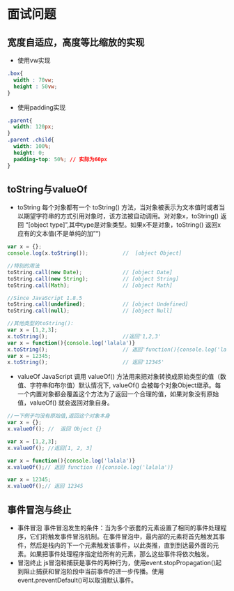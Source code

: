 # 面试问题

## 宽度自适应，高度等比缩放的实现

* 使用vw实现
```CSS
.box{
  width : 70vw;
  height : 50vw;  
}
```
* 使用padding实现
```CSS
.parent{
  width: 120px;
}
.parent .child{
  width: 100%;
  height: 0;
  padding-top: 50%; // 实际为60px
}
```

## toString与valueOf
* toString
每个对象都有一个 toString() 方法，当对象被表示为文本值时或者当以期望字符串的方式引用对象时，该方法被自动调用。对对象x，toString() 返回 “[object type]”,其中type是对象类型。如果x不是对象，toString() 返回x应有的文本值(不是单纯的加”“)
```JavaScript
var x = {};
console.log(x.toString());           //  [object Object]

//特别的用法
toString.call(new Date);             // [object Date]
toString.call(new String);           // [object String]
toString.call(Math);                 // [object Math]

//Since JavaScript 1.8.5
toString.call(undefined);            // [object Undefined]
toString.call(null);                 // [object Null]

//其他类型的toString():
var x = [1,2,3];
x.toString();                        //返回'1,2,3'
var x = function(){console.log('lalala')}
x.toString();                        // 返回'function(){console.log('lalala')}'
var x = 12345;
x.toString();                        // 返回'12345'
```
* valueOf
JavaScript 调用 valueOf() 方法用来把对象转换成原始类型的值（数值、字符串和布尔值）默认情况下, valueOf() 会被每个对象Object继承。每一个内置对象都会覆盖这个方法为了返回一个合理的值，如果对象没有原始值，valueOf() 就会返回对象自身。
```JavaScript
//一下例子均没有原始值,返回这个对象本身
var x = {};
x.valueOf(); //  返回 Object {}

var x = [1,2,3];
x.valueOf(); //返回[1, 2, 3]

var x = function(){console.log('lalala')}
x.valueOf();// 返回 function (){console.log('lalala')}

var x = 12345;
x.valueOf();// 返回 12345
```

## 事件冒泡与终止
* 事件冒泡
事件冒泡发生的条件：当为多个嵌套的元素设置了相同的事件处理程序，它们将触发事件冒泡机制。在事件冒泡中，最内部的元素将首先触发其事件，然后是栈内的下一个元素触发该事件，以此类推，直到到达最外面的元素。如果把事件处理程序指定给所有的元素，那么这些事件将依次触发。
* 冒泡终止
js冒泡和捕获是事件的两种行为，使用event.stopPropagation()起到阻止捕获和冒泡阶段中当前事件的进一步传播。使用event.preventDefault()可以取消默认事件。